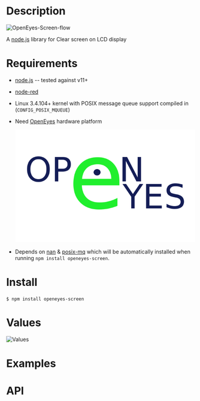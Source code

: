Description
===========

![OpenEyes-Screen-flow](https://github.com/nemax68/node-red-contrib-OpenEyes-Screen/blob/master/images/flow.png)

A [node.js](http://nodejs.org/) library for Clear screen on LCD display

Requirements
============

* [node.js](http://nodejs.org/) -- tested against v11+

* [node-red](http://nodered.org/)

* Linux 3.4.104+ kernel with POSIX message queue support compiled in (`CONFIG_POSIX_MQUEUE`)

* Need [OpenEyes](http://open-eyes.it) hardware platform

  ![OpenEyes-SetButton-flow](https://github.com/nemax68/node-red-contrib-OpenEyes-GetButton/blob/master/images/open-eyes.png)

* Depends on [nan](https://www.npmjs.com/package/nan) & [posix-mq](https://www.npmjs.com/package/posix-mq) which will be automatically installed when running `npm install openeyes-screen`.

Install
=======

```shell
$ npm install openeyes-screen
```
Values
========

![Values](https://github.com/nemax68/node-red-contrib-OpenEyes-Screen/blob/master/images/value.png)

Examples
========

API
===
